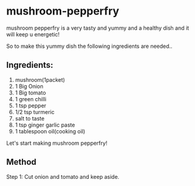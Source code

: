 # mushroom-pepperfry

mushroom pepperfry is a very tasty and yummy and a healthy dish and it will keep u energetic!

So to make this yummy dish the following ingredients are needed..
## Ingredients:
 1. mushroom(1packet)
 2. 1 Big Onion
 3. 1 Big tomato
 4. 1 green chilli
 5. 1 tsp pepper
 6. 1/2 tsp turmeric
 7. salt to taste
 8. 1 tsp ginger garlic paste
 9. 1 tablespoon oil(cooking oil)

Let's start making mushroom pepperfry!
## Method
Step 1: Cut onion and tomato and keep aside.

